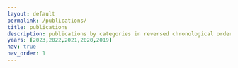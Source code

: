 ```yaml
---
layout: default
permalink: /publications/
title: publications
description: publications by categories in reversed chronological order. generated by jekyll-scholar.
years: [2023,2022,2021,2020,2019]
nav: true
nav_order: 1
---
```


<!-- _pages/publications.md -->
<body>
<script src="https://bibbase.org/show?bib=https://bibbase.org/f/pg84R59PxMEcjTrFr/papers.bib&jsonp=1"></script> 
</body>

